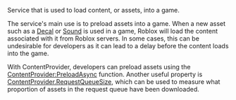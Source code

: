 Service that is used to load content, or assets, into a game.

The service's main use is to preload assets into a game. When a new asset such as a [Decal](https://developer.roblox.com/en-us/api-reference/class/Decal) or [Sound](https://developer.roblox.com/en-us/api-reference/class/Sound) is used in a game, Roblox will load the content associated with it from Roblox servers. In some cases, this can be undesirable for developers as it can lead to a delay before the content loads into the game.

With ContentProvider, developers can preload assets using the [ContentProvider:PreloadAsync](https://developer.roblox.com/en-us/api-reference/function/ContentProvider/PreloadAsync) function. Another useful property is [ContentProvider.RequestQueueSize](https://developer.roblox.com/en-us/api-reference/property/ContentProvider/RequestQueueSize), which can be used to measure what proportion of assets in the request queue have been downloaded.